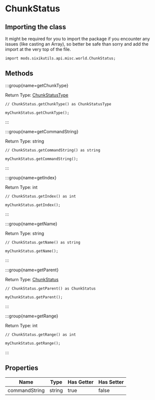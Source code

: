 # ChunkStatus

## Importing the class

It might be required for you to import the package if you encounter any issues (like casting an Array), so better be safe than sorry and add the import at the very top of the file.
```zenscript
import mods.sixikutils.api.misc.world.ChunkStatus;
```


## Methods

:::group{name=getChunkType}

Return Type: [ChunkStatusType](/mods/sixikutils/utils/world/ChunkStatusType)

```zenscript
// ChunkStatus.getChunkType() as ChunkStatusType

myChunkStatus.getChunkType();
```

:::

:::group{name=getCommandString}

Return Type: string

```zenscript
// ChunkStatus.getCommandString() as string

myChunkStatus.getCommandString();
```

:::

:::group{name=getIndex}

Return Type: int

```zenscript
// ChunkStatus.getIndex() as int

myChunkStatus.getIndex();
```

:::

:::group{name=getName}

Return Type: string

```zenscript
// ChunkStatus.getName() as string

myChunkStatus.getName();
```

:::

:::group{name=getParent}

Return Type: [ChunkStatus](/mods/sixikutils/utils/world/ChunkStatus)

```zenscript
// ChunkStatus.getParent() as ChunkStatus

myChunkStatus.getParent();
```

:::

:::group{name=getRange}

Return Type: int

```zenscript
// ChunkStatus.getRange() as int

myChunkStatus.getRange();
```

:::


## Properties

|     Name      |  Type  | Has Getter | Has Setter |
|---------------|--------|------------|------------|
| commandString | string | true       | false      |

